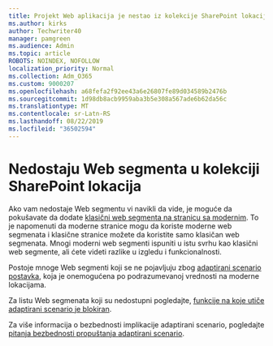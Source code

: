 ```yaml
---
title: Projekt Web aplikacija je nestao iz kolekcije SharePoint lokacija
ms.author: kirks
author: Techwriter40
manager: pamgreen
ms.audience: Admin
ms.topic: article
ROBOTS: NOINDEX, NOFOLLOW
localization_priority: Normal
ms.collection: Adm_O365
ms.custom: 9000207
ms.openlocfilehash: a68fefa2f92ee43a6e26807fe89d034589b2476b
ms.sourcegitcommit: 1d98db8acb9959aba3b5e308a567ade6b62da56c
ms.translationtype: MT
ms.contentlocale: sr-Latn-RS
ms.lasthandoff: 08/22/2019
ms.locfileid: "36502594"
---
```

# <a name="missing-web-part-in-sharepoint-site-collection"></a>Nedostaju Web segmenta u kolekciji SharePoint lokacija

Ako vam nedostaje Web segmentu vi navikli da vide, je moguće da pokušavate da dodate [klasični web segmenta na stranicu sa modernim](https://support.office.com/article/classic-and-modern-web-part-experiences-3fdae6c3-8fc1-49ab-8708-8c104b882e64). To je napomenuti da moderne stranice mogu da koriste moderne web segmenata i klasične stranice možete da koristite samo klasičan web segmenata. Mnogi moderni web segmenti ispuniti u istu svrhu kao klasični web segmente, ali ćete videti razlike u izgledu i funkcionalnosti.

Postoje mnoge Web segmenti koji se ne pojavljuju zbog [adaptirani scenario postavka](https://docs.microsoft.com/sharepoint/allow-or-prevent-custom-script), koja je onemogućena po podrazumevanoj vrednosti na moderne lokacijama. 

Za listu Web segmenata koji su nedostupni pogledajte, [funkcije na koje utiče adaptirani scenario je blokiran](https://docs.microsoft.com/sharepoint/allow-or-prevent-custom-script#features-affected-when-custom-script-is-blocked).

 Za više informacija o bezbednosti implikacije adaptirani scenario, pogledajte [pitanja bezbednosti propuštanja adaptirani scenario](https://docs.microsoft.com/sharepoint/security-considerations-of-allowing-custom-script).
